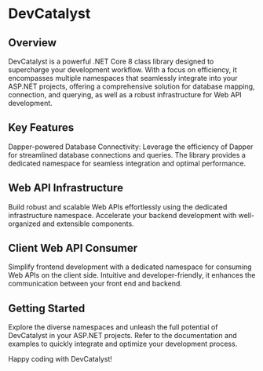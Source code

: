 # DevCatalyst

## Overview
DevCatalyst is a powerful .NET Core 8 class library designed to supercharge your development workflow. With a focus on efficiency, it encompasses multiple namespaces that seamlessly integrate into your ASP.NET projects, offering a comprehensive solution for database mapping, connection, and querying, as well as a robust infrastructure for Web API development.

## Key Features
Dapper-powered Database Connectivity:
Leverage the efficiency of Dapper for streamlined database connections and queries. The library provides a dedicated namespace for seamless integration and optimal performance.

## Web API Infrastructure
Build robust and scalable Web APIs effortlessly using the dedicated infrastructure namespace. Accelerate your backend development with well-organized and extensible components.

## Client Web API Consumer
Simplify frontend development with a dedicated namespace for consuming Web APIs on the client side. Intuitive and developer-friendly, it enhances the communication between your front end and backend.

## Getting Started
Explore the diverse namespaces and unleash the full potential of DevCatalyst in your ASP.NET projects. Refer to the documentation and examples to quickly integrate and optimize your development process.


Happy coding with DevCatalyst!
